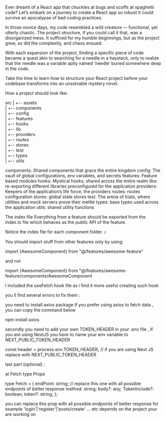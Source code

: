 Ever dreamt of a React app that chuckles at bugs and scoffs at spaghetti code? Let’s embark on a journey to create a React app so robust it could survive an apocalypse of bad coding practices.

In those novice days, my code resembled a wild creature — functional, yet utterly chaotic. The project structure, if you could call it that, was a disorganized mess. It sufficed for my humble beginnings, but as the project grew, so did the complexity, and chaos ensued.

With each expansion of the project, finding a specific piece of code became a quest akin to searching for a needle in a haystack, only to realize that the needle was a variable aptly named ‘needle’ buried somewhere deep in the code.

Take the time to learn how to structure your React project before your codebase transforms into an unsolvable mystery novel.

How a project should look like:

src
|
+-- assets            
|
+-- components        
|
+-- config           
|
+-- features          
|
+-- hooks             
|
+-- lib               
|
+-- providers         
|
+-- routes            
|
+-- stores            
|
+-- test              
|
+-- types             
|
+-- utils           


components: Shared components that grace the entire kingdom
config: The vault of global configurations, env variables, and secrets
features: Feature based modules
hooks: Mystical hooks, shared across the entire realm
libs: re-exporting different libraries preconfigured for the application
providers: Keepers of the application’s life force, the providers
routes: routes configuration
stores: global state stores
test: The arena of trials, where utilities and mock servers prove their mettle
types: base types used across the application
utils: shared utility functions


The index file
Everything from a feature should be exported from the index.ts file which behaves as the public API of the feature.

Notice the index file for each component folder. ⤴

You should import stuff from other features only by using:

import {AwesomeComponent} from "@/features/awesome-feature"

and not

import {AwesomeComponent} from "@/features/awesome-feature/components/AwesomeComponent

I included the useFetch hook file as i find it more useful creating such hook

you ll find several errors to fix them :

you need to install axios package if you prefer using axios to fetch data , you can copy the command below

npm install axios

secondly you need to add your own TOKEN_HEADER in your .env file , if you are using NextJS you have to name your env variable to NEXT_PUBLIC_TOKEN_HEADER

const header = process.env.TOKEN_HEADER; // if you are using Next JS replace with NEXT_PUBLIC_TOKEN_HEADER


last part (optional) : 

at Fetch type Props 

type Fetch = {
  endPoint: string; // replace this one with all possible endpoints of better response
  method: string;
  body?: any;
  TokenInclude?: boolean;
  token?: string;
};

you can replace this prop with all possible endpoints of better response
for example 'login'|'register'|'posts/create' ... etc depends on the project your are working on